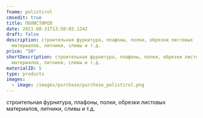```yaml
---
fname: polistirol
cmsedit: true
title: ПОЛИСТИРОЛ
date: 2021-08-31T13:50:03.124Z
draft: false
description: строительная фурнитура, плафоны, полки, обрезки листовых
  материалов, литники, сливы и т.д.
price: "50"
shortDescription: строительная фурнитура, плафоны, полки, обрезки листовых
  материалов, литники, сливы и т.д.
materialID: 5
type: products
images:
  - image: /images/purchase/purchase_polistirol.png
---
```

строительная фурнитура, плафоны, полки, обрезки листовых материалов, литники, сливы и т.д.